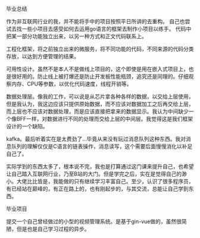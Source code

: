 毕业总结

作为非互联网行业的我，并不能将手中的项目按照平日所讲的去重构。
自己也尝试去找一些小项目去感受如何去运用go语言的框架去制作小项目以练手。
代码中把某一部分功能独立出来，以另一种方式和正文代码联系上。

工程化框架，将之前独立出来的微服务，将不同功能的代码，不同来源的代码分类存放，以达到方便管理的结果。

可用性设计。虽然不是本人不是做线上项目的，这个即使是用在嵌入式项目上，也是很好用的。防止线上被打爆还是防止开发板性能瓶颈，追究还是同理的。仔细观察内存、CPU等参数，以优化代码速度，线程开销等。

数据处理层。像我的工作，可以说是从芯片拿各种各样的数据，以交给上层使用，但是我认为，我这边应该只提供原始数据，而不应该对数据加工之后再交给上层，而上层也不应该对数据处理，而是应该直接把拿来的数据显示。我认为中间缺少一个像BFF一样，对数据进行不同的处理而交给上层的中间层。我觉得这是我们框架设计的一个缺陷。

kafka。最后听着实在是太费劲了...毕竟从来没有玩过消息队列这种东西。我对消息队列的理解仅仅是C语言的链表操作，消息读写，这个需要后面慢慢消化以补足自己了。

实际学到的东西太多了，根本说不完，我也是打算通过这门课来提升自己，也希望让自己踏入互联网行业，乃至B站的大门。但是学完之后，实在是觉得自己的渺小。大佬比比皆是，我能做的只有继续学习丰富自己。至少，认识了很多程序员，有已经站在巅峰的，有正在路上的，也有刚起步的，与其交流，总能让自己学到东西。

毕业项目

提交一个自己曾经做过的小型的视频管理系统。是基于gin-vue做的，虽然很简陋，但是也是自己学习过程的异步。